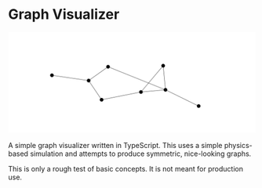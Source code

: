 # Graph Visualizer

![example graph](/images/example.png)

A simple graph visualizer written in TypeScript. This uses a simple
physics-based simulation and attempts to produce symmetric, nice-looking
graphs.

This is only a rough test of basic concepts. It is not meant for production
use.

